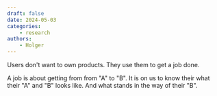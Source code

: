 ```yaml
---
draft: false
date: 2024-05-03
categories:
    - research
authors:
    - Holger
---
```


Users don't want to own products. They use them to get a job done. 

A job is about getting from from "A" to "B". It is on us to know their what their "A" and "B" looks like. And what stands in the way of their "B".